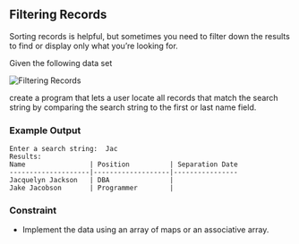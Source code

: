 ## Filtering Records

Sorting records is helpful, but sometimes you need to filter down the results to find or display only what you’re looking for.

Given the following data set

![Filtering Records](filtering-records.png)

create a program that lets a user locate all records that match the search string by comparing the search string to the first or last name field.

### Example Output

```
Enter a search string:  Jac
Results:
Name                | Position          | Separation Date
--------------------|-------------------|----------------
Jacquelyn Jackson   | DBA               |
Jake Jacobson       | Programmer        |
```

### Constraint

* Implement the data using an array of maps or an associative array.